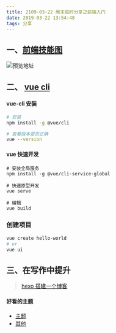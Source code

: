 ```yaml
---
title: 2109-03-22 周末临时分享之前端入门
date: 2019-03-22 13:54:48
tags: 分享
---
```


## 一、[前端技能图](http://collect.luzhongkuan.cn/uploadList)

![预览地址](http://pic.kuan1.top/1fb5d4961cd353ea3729dd59db41f71b.png)

## 二、 [vue cli](https://cli.vuejs.org/zh/guide/)

#### vue-cli 安装

```bash
# 安装
npm install -g @vue/cli

# 查看版本是否正确
vue --version


```

#### vue 快速开发

```
# 安装全局服务
npm install -g @vue/cli-service-global

# 快速原型开发
vue serve

# 编辑
vue build
```

### 创建项目

```bash
vue create hello-world
# or
vue ui
```

## 三、在写作中提升

> [hexo 搭建一个博客](http://hexo.io)

#### 好看的主题

- [主题](https://github.com/huweihuang/hexo-theme-huweihuang.git)
- [其他](https://github.com/theme-next/hexo-theme-next.git)
